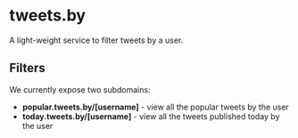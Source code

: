 # tweets.by

A light-weight service to filter tweets by a user.

## Filters

We currently expose two subdomains:

* **popular.tweets.by/[username]** - view all the popular tweets by the user
* **today.tweets.by/[username]** - view all the tweets published today by the user
